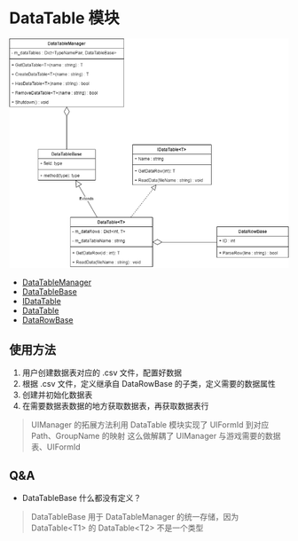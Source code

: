 # DataTable 模块

![DataTable 模块类图](../Img/Data%20Table/DataTableUML.png)

- [DataTableManager](./DataTableManager.md)
- [DataTableBase](./DataTableBase.md)
- [IDataTable](./IDataTable.md)
- [DataTable](./DataTable.md)
- [DataRowBase](./DataRowBase.md)

## 使用方法
1. 用户创建数据表对应的 .csv 文件，配置好数据
2. 根据 .csv 文件，定义继承自 DataRowBase 的子类，定义需要的数据属性
3. 创建并初始化数据表
4. 在需要数据表数据的地方获取数据表，再获取数据表行
> UIManager 的拓展方法利用 DataTable 模块实现了 UIFormId 到对应 Path、GroupName 的映射
> 这么做解耦了 UIManager 与游戏需要的数据表、UIFormId

## Q&A
- DataTableBase 什么都没有定义？
> DataTableBase 用于 DataTableManager 的统一存储，因为 DataTable\<T1\> 的 DataTable\<T2\> 不是一个类型